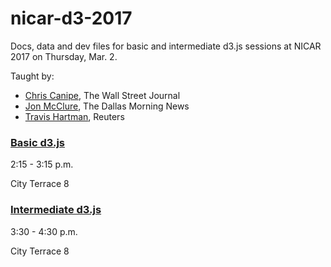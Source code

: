 # nicar-d3-2017

Docs, data and dev files for basic and intermediate d3.js sessions at NICAR 2017 on Thursday, Mar. 2.

Taught by:
- [Chris Canipe](https://twitter.com/ccanipe), The Wall Street Journal
- [Jon McClure](https://twitter.com/JonRMcClure), The Dallas Morning News
- [Travis Hartman](https://twitter.com/travmaga), Reuters


### [Basic d3.js](basic/notes.md)
2:15 - 3:15 p.m.

City Terrace 8

### [Intermediate d3.js](intermediate/notes.md)
3:30 - 4:30 p.m.

City Terrace 8
